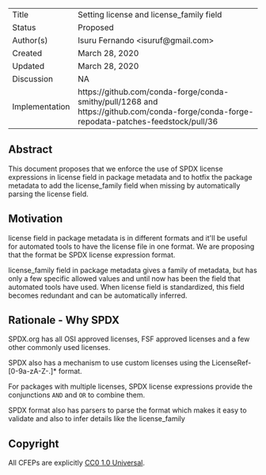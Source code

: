 
<table>
<tr><td> Title </td><td> Setting license and license_family field </td>
<tr><td> Status </td><td> Proposed </td></tr>
<tr><td> Author(s) </td><td> Isuru Fernando &lt;isuruf@gmail.com&gt;</td></tr>
<tr><td> Created </td><td> March 28, 2020</td></tr>
<tr><td> Updated </td><td> March 28, 2020</td></tr>
<tr><td> Discussion </td><td> NA </td></tr>
<tr><td> Implementation </td><td> https://github.com/conda-forge/conda-smithy/pull/1268 and https://github.com/conda-forge/conda-forge-repodata-patches-feedstock/pull/36 </td></tr>
</table>

## Abstract

This document proposes that we enforce the use of SPDX license expressions
in license field in package metadata and to hotfix the package metadata
to add the license_family field when missing by automatically
parsing the license field.


## Motivation

license field in package metadata is in different formats and it'll be
useful for automated tools to have the license file in one format.
We are proposing that the format be SPDX license expression format.

license_family field in package metadata gives a family of metadata,
but has only a few specific allowed values and until now has been the
field that automated tools have used. When license field is standardized,
this field becomes redundant and can be automatically inferred.


## Rationale - Why SPDX

SPDX.org has all OSI approved licenses, FSF approved licenses and a few
other commonly used licenses.

SPDX also has a mechanism to use custom licenses using the
LicenseRef-[0-9a-zA-Z\-.]* format.

For packages with multiple licenses, SPDX license expressions provide
the conjunctions `AND` and `OR` to combine them.

SPDX format also has parsers to parse the format which makes it easy
to validate and also to infer details like the license_family


## Copyright

All CFEPs are explicitly [CC0 1.0 Universal](https://creativecommons.org/publicdomain/zero/1.0/).
